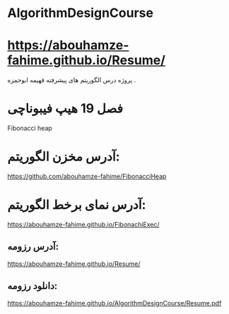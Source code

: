 
# AlgorithmDesignCourse
#  https://abouhamze-fahime.github.io/Resume/
پروژه درس الگوریتم های پیشرفته  فهیمه ابوحمزه .

# فصل 19 هیپ فیبوناچی

 Fibonacci heap

# آدرس مخزن الگوریتم:
https://github.com/abouhamze-fahime/FibonacciHeap

# آدرس نمای برخط الگوریتم:
https://abouhamze-fahime.github.io/FibonachiExec/

## آدرس رزومه:
https://abouhamze-fahime.github.io/Resume/

## دانلود رزومه:
https://abouhamze-fahime.github.io/AlgorithmDesignCourse/Resume.pdf
